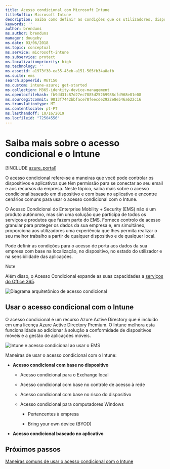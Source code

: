 ```yaml
---
title: Acesso condicional com Microsoft Intune
titleSuffix: Microsoft Intune
description: Saiba como definir as condições que os utilizadores, dispositivos e aplicações têm de reunir para aceder aos recursos da empresa no Microsoft Intune.
keywords: ''
author: brenduns
ms.author: brenduns
manager: dougeby
ms.date: 03/06/2018
ms.topic: conceptual
ms.service: microsoft-intune
ms.subservice: protect
ms.localizationpriority: high
ms.technology: ''
ms.assetid: a1973f38-ea55-43eb-a151-505fb34a8afb
ms.suite: ems
search.appverid: MET150
ms.custom: intune-azure; get-started
ms.collection: M365-identity-device-management
ms.openlocfilehash: fb9dd31c87d27ec7885d25269988cfd968e81e08
ms.sourcegitcommit: 9013f7442bbface78feecde2922e8e546a622c16
ms.translationtype: MT
ms.contentlocale: pt-PT
ms.lasthandoff: 10/16/2019
ms.locfileid: "72504556"
---
```

# <a name="learn-about-conditional-access-and-intune"></a>Saiba mais sobre o acesso condicional e o Intune

[!INCLUDE [azure_portal](../includes/azure_portal.md)]

O acesso condicional refere-se a maneiras que você pode controlar os dispositivos e aplicativos que têm permissão para se conectar ao seu email e aos recursos da empresa. Neste tópico, saiba mais sobre o acesso condicional baseado em dispositivo e com base no aplicativo e encontre cenários comuns para usar o acesso condicional com o Intune.

O Acesso Condicional do Enterprise Mobility + Security (EMS) não é um produto autónomo, mas sim uma solução que participa de todos os serviços e produtos que fazem parte do EMS. Fornece controlo de acesso granular para proteger os dados da sua empresa e, em simultâneo, proporciona aos utilizadores uma experiência que lhes permita realizar o seu melhor trabalho a partir de qualquer dispositivo e de qualquer local.

Pode definir as condições para o acesso de porta aos dados da sua empresa com base na localização, no dispositivo, no estado do utilizador e na sensibilidade das aplicações.

> [!NOTE] 
> Além disso, o Acesso Condicional expande as suas capacidades a [serviços do Office 365](https://docs.microsoft.com/office365/enterprise/office-365-client-support-conditional-access).

![Diagrama arquitetônico de acesso condicional](./media/conditional-access/ca-diagram-1.png)

## <a name="use-conditional-access-with-intune"></a>Usar o acesso condicional com o Intune

O acesso condicional é um recurso Azure Active Directory que é incluído em uma licença Azure Active Directory Premium. O Intune melhora esta funcionalidade ao adicionar à solução a conformidade de dispositivos móveis e a gestão de aplicações móveis. 

![Intune e acesso condicional ao usar o EMS](./media/conditional-access/intune-with-ca-1.png)

Maneiras de usar o acesso condicional com o Intune:

- **Acesso condicional com base no dispositivo**

  - Acesso condicional para o Exchange local

  - Acesso condicional com base no controle de acesso à rede

  - Acesso condicional com base no risco do dispositivo

  - Acesso condicional para computadores Windows

    - Pertencentes à empresa

    - Bring your own device (BYOD)

- **Acesso condicional baseado no aplicativo**

## <a name="next-steps"></a>Próximos passos

[Maneiras comuns de usar o acesso condicional com o Intune](conditional-access-intune-common-ways-use.md)

